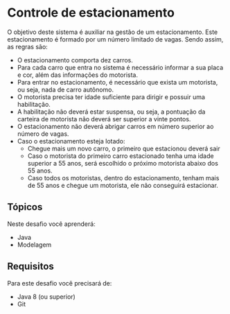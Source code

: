 # Controle de estacionamento

O objetivo deste sistema é auxiliar na gestão de um estacionamento. Este estacionamento é formado por um número limitado de vagas. Sendo assim, as regras são:

- O estacionamento comporta dez carros. 
- Para cada carro que entra no sistema é necessário informar a sua placa e cor, além das informações do motorista. 
- Para entrar no estacionamento, é necessário que exista um motorista, ou seja, nada de carro autônomo. 
- O motorista precisa ter idade suficiente para dirigir e possuir uma habilitação. 
- A habilitação não deverá estar suspensa, ou seja, a pontuação da carteira de motorista não deverá ser superior a vinte pontos. 
- O estacionamento não deverá abrigar carros em número superior ao número de vagas. 
- Caso o estacionamento esteja lotado: 
    - Chegue mais um novo carro, o primeiro que estacionou deverá sair 
    - Caso o motorista do primeiro carro estacionado tenha uma idade superior a 55 anos, será escolhido o próximo motorista abaixo dos 55 anos. 
    - Caso todos os motoristas, dentro do estacionamento, tenham mais de 55 anos e chegue um motorista, ele não conseguirá estacionar.

## Tópicos

Neste desafio você aprenderá:

- Java
- Modelagem

## Requisitos

Para este desafio você precisará de:

- Java 8 (ou superior)
- Git

